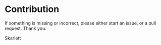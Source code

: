 # Contribution

If something is missing or incorrect, please either start an issue, or a pull request.
Thank you.

Skarlett
